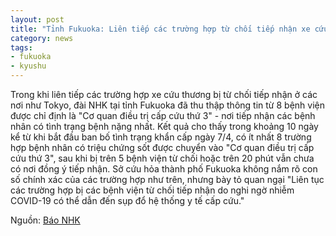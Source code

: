 ```yaml
---
layout: post
title: "Tỉnh Fukuoka: Liên tiếp các trường hợp từ chối tiếp nhận xe cứu thương"
category: news
tags: 
- fukuoka
- kyushu
---
```

Trong khi liên tiếp các trường hợp xe cứu thương bị từ chối tiếp nhận ở các nơi như Tokyo, đài NHK tại tỉnh Fukuoka đã thu thập thông tin từ 8 bệnh viện được chỉ định là "Cơ quan điều trị cấp cứu thứ 3" - nơi tiếp nhận các bệnh nhân có tình trạng bệnh nặng nhất.
Kết quả cho thấy trong khoảng 10 ngày kể từ khi bắt đầu ban bố tình trạng khẩn cấp ngày 7/4, có ít nhất 8 trường hợp bệnh nhân có triệu chứng sốt được chuyển vào "Cơ quan điều trị cấp cứu thứ 3", sau khi bị trên 5 bệnh viện từ chối hoặc trên 20 phút vẫn chưa có nơi đồng ý tiếp nhận.
Sở cứu hỏa thành phố Fukuoka không nắm rõ con số chính xác của các trường hợp như trên, nhưng bày tỏ quan ngại "Liên tục các trường hợp bị các bệnh viện từ chối tiếp nhận do nghi ngờ nhiễm COVID-19 có thể dẫn đến sụp đổ hệ thống y tế cấp cứu."

Nguồn: [Báo NHK](https://www3.nhk.or.jp/fukuoka-news/20200422/5010007669.html)